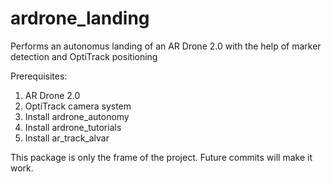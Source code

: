 # ardrone_landing
Performs an autonomus landing of an AR Drone 2.0 with the help of marker detection and OptiTrack positioning

Prerequisites:
1. AR Drone 2.0
2. OptiTrack camera system
3. Install ardrone_autonomy
4. Install ardrone_tutorials
5. Install ar_track_alvar

This package is only the frame of the project. Future commits will make it work.

